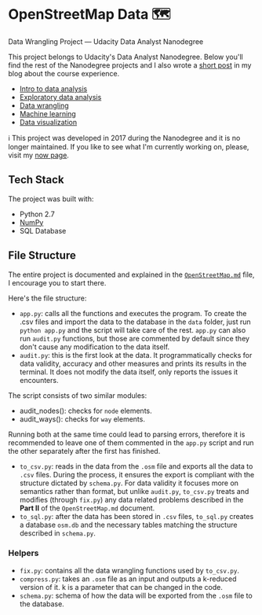 # OpenStreetMap Data 🗺
Data Wrangling Project — Udacity Data Analyst Nanodegree

This project belongs to Udacity's Data Analyst Nanodegree. Below you'll find the rest of the Nanodegree projects and I also wrote a [short post](https://www.collado.io/blog/2018/udacity-dand) in my blog about the course experience.

* [Intro to data analysis](https://github.com/MarcCollado/titanic)
* [Exploratory data analysis](https://github.com/MarcCollado/wine)
* [Data wrangling](https://github.com/MarcCollado/open-street-map)
* [Machine learning](https://github.com/MarcCollado/enron)
* [Data visualization](https://public.tableau.com/profile/marccollado#!/vizhome/TitanicFinal_6/Titanic)

ℹ️ This project was developed in 2017 during the Nanodegree and it is no longer maintained. If you like to see what I'm currently working on, please, visit my [now page](https://www.collado.io/now).


## Tech Stack
The project was built with:

* Python 2.7
* [NumPy](http://www.numpy.org/)
* SQL Database


## File Structure
The entire project is documented and explained in the [`OpenStreetMap.md`](https://github.com/MarcCollado/open-street-map/blob/master/OpenStreetMap.md) file, I encourage you to start there.

Here's the file structure:

* `app.py`: calls all the functions and executes the program. To create the .csv files and import the data to the database in the `data` folder, just run `python app.py` and the script will take care of the rest. `app.py` can also run `audit.py` functions, but those are commented by default since they don't cause any modification to the data itself.
* `audit.py`: this is the first look at the data. It programmatically checks for data validity, accuracy and other measures and prints its results in the terminal. It does not modify the data itself, only reports the issues it encounters.

The script consists of two similar modules:

  * audit_nodes(): checks for `node` elements.
  * audit_ways(): checks for `way` elements.

Running both at the same time could lead to parsing errors, therefore it is recommended to leave one of them commented in the `app.py` script and run the other separately after the first has finished.

* `to_csv.py`: reads in the data from the `.osm` file and exports all the data to `.csv` files. During the process, it ensures the export is compliant with the structure dictated by `schema.py`.
For data validity it focuses more on semantics rather than format, but unlike `audit.py`, `to_csv.py` treats and modifies (through `fix.py`) any data related problems described in the **Part II** of the `OpenStreetMap.md` document.
* `to_sql.py`: after the data has been stored in `.csv` files, `to_sql.py` creates a database `osm.db` and the necessary tables matching the structure described in `schema.py`.

### Helpers
* `fix.py`: contains all the data wrangling functions used by `to_csv.py`.
* `compress.py`: takes an `.osm` file as an input and outputs a k-reduced version of it. k is a parameter that can be changed in the code.
* `schema.py`: schema of how the data will be exported from the `.osm` file to the database.

